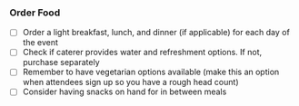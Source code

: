 ### Order Food

- [ ] Order a light breakfast, lunch, and dinner (if applicable) for each day of the event
- [ ] Check if caterer provides water and refreshment options. If not, purchase separately 
- [ ] Remember to have vegetarian options available (make this an option when attendees sign up so you have a rough head count)
- [ ] Consider having snacks on hand for in between meals 
